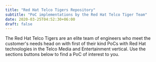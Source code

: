 ```yaml
---
title: "Red Hat Telco Tigers Repository"
subtitle: "PoC implementations by the Red Hat Telco Tiger Team"
date: 2020-03-25T04:52:30+06:00
draft: false
---
```


The Red Hat Telco Tigers are an elite team of engineers who meet the customer's needs head on with first of their kind PoCs with Red Hat technologies in the Telco Media and Entertainment vertical. Use the sections buttons below to find a PoC of interest to you.
